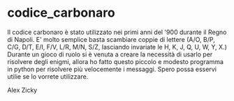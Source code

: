 # codice_carbonaro

Il codice carbonaro è stato utilizzato nei primi anni del '900 durante il Regno di Napoli.
E' molto semplice basta scambiare coppie di lettere (A/O, B/P, C/G, D/T, E/I, F/V, L/R, M/N, S/Z, lasciando invariate le H, K, J, Q, U, W, Y, X.)
Durante un gioco di ruolo si è venuta a creare la necessità di usarlo per risolvere degli enigmi, allora ho fatto questo piccolo e modesto programma in python per risolvere più velocemente i messaggi.
Spero possa esservi utilie se lo vorrete utilizzare.

Alex Zicky
